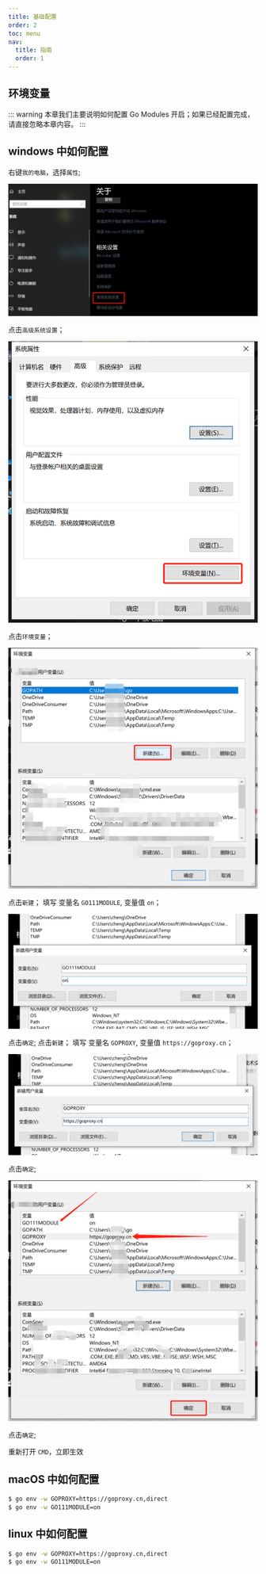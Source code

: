 ```yaml
---
title: 基础配置
order: 2
toc: menu
nav:
  title: 指南
  order: 1
---
```


## 环境变量

::: warning
本章我们主要说明如何配置 Go Modules 开启；如果已经配置完成，请直接忽略本章内容。
:::

## windows 中如何配置

右键`我的电脑`，选择`属性`;

![](https://raw.githubusercontent.com/wenjianzhang/image/master/img/wodediannaoshuxing.png)

点击`高级系统设置`；

![](https://raw.githubusercontent.com/wenjianzhang/image/master/img/xitongshuxing.png)

点击`环境变量`；

![](https://raw.githubusercontent.com/wenjianzhang/image/master/img/huanjingbianliang1.png)

点击`新建`；
填写 变量名 `GO111MODULE`, 变量值 `on`；

![](https://raw.githubusercontent.com/wenjianzhang/image/master/img/huanjingbianliang2.png)

点击`确定`;
点击`新建`；
填写 变量名 `GOPROXY`, 变量值 `https://goproxy.cn`；

![](https://raw.githubusercontent.com/wenjianzhang/image/master/img/huanjingbianliang3.png)

点击`确定`;

![](https://raw.githubusercontent.com/wenjianzhang/image/master/img/huanjingbianliang4.png)

点击`确定`;

重新打开 `CMD`，立即生效

## macOS 中如何配置

```bash
$ go env -w GOPROXY=https://goproxy.cn,direct
$ go env -w GO111MODULE=on
```

## linux 中如何配置

```bash
$ go env -w GOPROXY=https://goproxy.cn,direct
$ go env -w GO111MODULE=on
```
